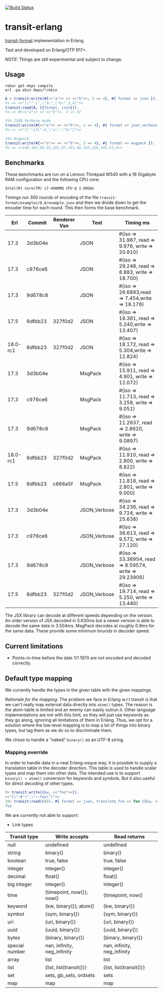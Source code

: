 [![Build
Status](https://travis-ci.org/isaiah/transit-erlang.svg)](https://travis-ci.org/isaiah/transit-erlang)

transit-erlang
==============
[transit-format](https://github.com/cognitect/transit-format) implementation in Erlang.

Test and developed on Erlang/OTP R17+.

*NOTE:* Things are still experimental and subject to change.

Usage
-----

```shell
rebar get-deps compile
erl -pa ebin deps/*/ebin
```

```erlang
A = transit:write(#{<<"a">> => <<"b">>, 3 => 4}, #{ format => json }).
%% => <<"[\"^ \",\"a\",\"b\",3,4]">>
transit:read(A, [{format, json}]).
%% => #{<<"a">> => <<"b">>, 3 => 4}

%%% JSON Verbose mode
transit:write(#{<<"a">> => <<"b">>, 3 => 4}, #{ format => json_verbose }).
%% => <<"{\"~i3\":4,\"a\":\"b\"}">>

%%% msgpack
transit:write(#{<<"a">> => <<"b">>, 3 => 4}, #{ format => msgpack }).
%% => <<149,162,94,32,161,97,161,98,163,126,105,51,4>>
```

Benchmarks
--------------------

These benchmarks are run on a Lenovo Thinkpad W540 with a 16 Gigabyte RAM configuration and the following CPU core:

	Intel(R) Core(TM) i7-4900MQ CPU @ 2.80GHz

Timings run 300 rounds of encoding of the file `transit-format/examples/0.8/example.json` and then we divide down to get the
encoder time for each round. This then forms the base benchmark.

| Erl | Commit | Renderer Vsn | Test |  Timing ms |
| --- | ------------| ------ | ---- | ------ |
| 17.3 | 3d3b04e | | JSON | #{iso => 31.987, read => 9.976, write => 20.810} |
| 17.3 | c976ce6 | | JSON | #{iso => 29.248, read => 8.883, write => 18.700} |
| 17.3 | 9d678c8 | | JSON | #{iso => 26.6893,read => 7.454,write => 18.178} |
| 17.5 | 6dfbb23 | 327f0d2 | JSON | #{iso => 18.381, read => 5.240,write => 13.407}
| 18.0-rc1 | 6dfbb23 | 327f0d2 | JSON | #{iso => 18.172, read => 5.304,write => 12.824}
| 17.3 | 3d3b04e | | MsgPack | #{iso => 15.911, read => 4.901, write => 12.072} |
| 17.3 | c976ce6 | | MsgPack | #{iso => 11.713, read => 3.258, write => 9.051} |
| 17.3 | 9d678c8 | | MsgPack | #{iso => 11.2637, read => 2.8620, write => 9.0897} |
| 18.0-rc1 | 6dfbb23 | 327f0d2 | MsgPack | #{iso => 11.910, read => 2.800, write => 8.822}
| 17.5 | 6dfbb23 | c666a5f | MsgPack | #{iso => 11.818, read => 2.801, write => 9.000}
| 17.3 | 3d3b04e | | JSON_Verbose | #{iso => 34.236, read => 9.724, write => 25.638} |
| 17.3 | c976ce6 | | JSON_Verbose | #{iso => 36.613, read => 9.572, write => 27.120} |
| 17.3 | 9d678c8 | | JSON_Verbose | #{iso => 33.36954,  read => 8.59574, write => 29.23906} |
| 17.5 | 6dfbb23 | 327f0d2 | JSON_Verbose | #{iso => 19.714, read => 5.250, write => 13.440}

The JSX library can decode at different speeds depending on the version. An older version of JSX decoded in 5.630ms but a newer version is able to decode the same data in 3.504ms. MsgPack decodes at roughly 0.9ms for the same data. These provide some minimum bounds in decoder speed.

Current limitations
--------------------

* Points-in-time before the date 1/1 1970 are not encoded and decoded correctly.

Default type mapping
--------------------

We currently handle the types in the given table with the given mappings.

*Rationale for the mapping*: The problem we face in Erlang w.r.t transit is that we can't really map external data directly into `atom()` types. The reason is the atom-table is limited and an enemy can easily outrun it. Other language implementations are not with this limit, so they will just use keywords as they go along, ignoring all limitations of them in Erlang. Thus, we opt for a solution where the low-level mapping is to map a lot of things into binary types, but tag them as we do so to discriminate them.

We chose to handle a "naked" `binary()` as an UTF-8 string.

### Mapping override

In order to handle data in a neat Erlang-esque way, it is possible to supply a translation table in the decoder direction. This table is used to handle scalar types and map them into other data. The intended use is to support `binary() → atom()` conversion for keywords and symbols. But it also useful for direct decoding of other types.

```erlang
9> transit:write({kw, <<"foo">>}).                                                                        
<<"[\"~#'\",\"~:foo\"]">>
10> transit:read(v(9), #{ format => json, translate_fun => fun ({kw, <<"foo">>}) -> foo; (X) -> X end }).
foo
```

We are currently not able to support:

* Link types

| Transit type | Write accepts             | Read returns              |
| ------------ | -------------             | ------------              |
| null         | undefined                 | undefined                 |
| string       | binary()                  | binary()                  |
| boolean      | true, false               | true, false               |
| integer      | integer()                 | integer()                 |
| decimal      | float()                   | float()                   |
| big integer  | integer()                 | integer()                 |
| time         | {timepoint, now()}; now()     | {timepoint, now()         |
| keyword      | {kw, binary()}; atom()         | {kw, binary()}
| symbol       | {sym, binary()}        | {sym, binary()}        |
| uri          | {uri, binary()}           | {uri, binary()}        |
| uuid         | {uuid, binary()}                 | {uuid, binary()}                  |
| bytes		   | {binary, binary()}   | {binary, binary()}  |
| special number | nan, infinity, neg_infinity | nan, infinity, neg_infinity |
| array        | list                      | list                      |
| list         | {list, list(transit())}     | {list, list(transit())}     |
| set          | sets, gb\_sets, ordsets   | sets                      |
| map          | map                       | map                       |
